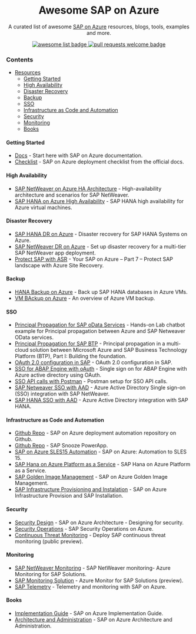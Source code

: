 <div align="center">
  <h1 align="center">Awesome SAP on Azure</h1>
  <p align="center">A curated list of awesome <a href="https://azure.microsoft.com/en-us/solutions/sap/">SAP on Azure</a> resources, blogs, tools, examples and more.</p>

  <p align="center">
      <a href="https://github.com/sindresorhus/awesome">
        <img alt="awesome list badge" src="https://cdn.rawgit.com/sindresorhus/awesome/d7305f38d29fed78fa85652e3a63e154dd8e8829/media/badge.svg">
      </a>
      <a href="http://makeapullrequest.com">
        <img alt="pull requests welcome badge" src="https://img.shields.io/badge/PRs-welcome-brightgreen.svg?style=flat">
      </a>
  </p>
</div>

### Contents

- [Resources](#resources)
    - [Getting Started](#getting-started)
    - [High Availability](#high-availability)
    - [Disaster Recovery](#disaster-recovery)
    - [Backup](#backup)
    - [SSO](#sso)
    - [Infrastructure as Code and Automation](#infrastructure-as-code-and-automation)
    - [Security](#security)
    - [Monitoring](#monitoring)
    - [Books](#books)

#### Getting Started

- [Docs](https://docs.microsoft.com/en-us/azure/virtual-machines/workloads/sap/get-started) - Start here with SAP on Azure documentation.
- [Checklist](https://docs.microsoft.com/en-us/azure/virtual-machines/workloads/sap/sap-deployment-checklist) - SAP on Azure deployment checklist from the official docs.

#### High Availability

- [SAP NetWeaver on Azure HA Architecture](https://docs.microsoft.com/en-us/azure/virtual-machines/workloads/sap/sap-high-availability-architecture-scenarios) - High-availability architecture and scenarios for SAP NetWeaver.
- [SAP HANA on Azure High Availability](https://docs.microsoft.com/en-us/azure/virtual-machines/workloads/sap/sap-hana-availability-overview) - SAP HANA high availability for Azure virtual machines.

#### Disaster Recovery

- [SAP HANA DR on Azure](https://azure.microsoft.com/en-us/blog/disaster-recovery-for-sap-hana-systems-on-azure/) - Disaster recovery for SAP HANA Systems on Azure.
- [SAP NetWeaver DR on Azure](https://docs.microsoft.com/en-us/azure/site-recovery/site-recovery-sap) - Set up disaster recovery for a multi-tier SAP NetWeaver app deployment.
- [Protect SAP with ASR](https://docs.microsoft.com/en-us/azure/site-recovery/site-recovery-sap) - Your SAP on Azure – Part 7 – Protect SAP landscape with Azure Site Recovery.

#### Backup

- [HANA Backup on Azure](https://docs.microsoft.com/en-us/azure/backup/backup-azure-sap-hana-database) - Back up SAP HANA databases in Azure VMs.
- [VM BAckup on Azure](https://docs.microsoft.com/en-us/azure/backup/backup-azure-vms-introduction) - An overview of Azure VM backup.

#### SSO

- [Principal Propagation for SAP oData Services](https://github.com/ROBROICH/Teams-Chatbot-SAP-NW-Principal-Propagation) - Hands-on Lab chatbot example for Principal propagation between Azure and SAP Netweaver OData services.
- [Principal Propagation for SAP BTP](https://github.com/ROBROICH/Teams-Chatbot-SAP-NW-Principal-Propagation) - Principal propagation in a multi-cloud solution between Microsoft Azure and SAP Business Technology Platform (BTP), Part I: Building the foundation.
- [OAuth 2.0 configuration in SAP](https://medium.com/@ThomasWecker/oauth-2-0-configuration-in-sap-4333e92a1d65) - OAuth 2.0 configuration in SAP.
- [SSO for ABAP Engine with oAuth](https://blogs.sap.com/2019/10/17/single-sign-on-for-abap-engine-with-azure-active-directory-using-oauth/) - Single sign on for ABAP Engine with Azure active directory using OAuth. 
- [SSO API calls with Postman](https://github.com/azuredevcollege/SAP/blob/master/sap-oauth-saml-flow/PostmanSetup/README.md) - Postman setup for SSO API calls.  
- [SAP Netweaver SSO with AAD](https://docs.microsoft.com/en-us/azure/active-directory/saas-apps/sap-netweaver-tutorial) - Azure Active Directory Single sign-on (SSO) integration with SAP NetWeaver.
- [SAP HANA SSO with AAD](https://docs.microsoft.com/en-us/azure/active-directory/saas-apps/saphana-tutorial) - Azure Active Directory integration with SAP HANA.

#### Infrastructure as Code and Automation
- [Github Repo](https://github.com/Azure/sap-hana) - SAP on Azure deployment automation repository on Github.
- [Github Repo](https://github.com/microsoft/SAPAzureSnooze) - SAP Snooze PowerApp.
- [SAP on Azure SLES15 Automation](https://www.linkedin.com/pulse/sap-azure-automation-sles-15-alexander-tuerk/) - SAP on Azure: Automation to SLES 15.
- [SAP Hana on Azure Platform as a Service](https://www.linkedin.com/pulse/sap-hana-azure-platform-service-nandkishor-gaikwad/) - SAP Hana on Azure Platform as a Service. 
- [SAP Golden Image Management](https://www.linkedin.com/pulse/saphanaonazure-value-stream-1-golden-image-part-19-gaikwad/) - SAP on Azure Golden Image Management.
- [SAP Infrastructure Provisioning and Instalation](https://www.linkedin.com/pulse/saphanaonazure-value-stream-2-infrastructure-sap-part-gaikwad/) - SAP on Azure Infrastructure Provision and SAP Installation.

#### Security
- [Security Design](https://azure.microsoft.com/en-us/blog/sap-on-azure-architecture-designing-for-security/) - SAP on Azure Architecture - Designing for security.
- [Security Operations](https://blogs.sap.com/2019/07/21/sap-security-operations-on-azure/) - SAP Security Operations on Azure. 
- [Continuous Threat Monitoring](https://docs.microsoft.com/en-us/azure/sentinel/sap-deploy-solution) - Deploy SAP continuous threat monitoring (public preview). 

#### Monitoring
- [SAP NetWeaver Monitoring](https://techcommunity.microsoft.com/t5/running-sap-applications-on-the/sap-netweaver-monitoring-azure-monitoring-for-sap-solutions/ba-p/2262721) - SAP NetWeaver monitoring- Azure Monitoring for SAP Solutions.
- [SAP Monitoring Solution](https://docs.microsoft.com/en-us/azure/virtual-machines/workloads/sap/azure-monitor-overview) - Azure Monitor for SAP Solutions (preview).
- [SAP Telemetry](https://www.microsoft.com/en-us/itshowcase/end-to-end-telemetry-for-sap-on-azure) - Telemetry and monitoring with SAP on Azure.

#### Books
- [Implementation Guide](https://azure.microsoft.com/en-us/resources/sap-on-azure-implementation-guide/) - SAP on Azure Implementation Guide.
- [Architecture and Administration](https://www.sap-press.com/sap-on-microsoft-azure_5174/) - SAP on Azure Architecture and Administration. 
